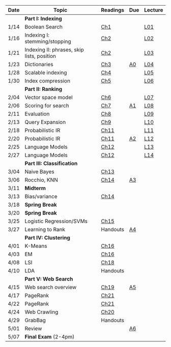 | Date  | Topic                            | Readings                                               | Due | Lecture |
| ----- |----------------------------------|--------------------------------------------------------|-----|----
||**Part I: Indexing**|
| 1/14  | Boolean Search                   | [Ch1](http://nlp.stanford.edu/IR-book/pdf/01bool.pdf) | |[L01](../lectures/lec01)
| 1/16  | Indexing I: stemming/stopping    | [Ch2](http://nlp.stanford.edu/IR-book/pdf/02voc.pdf)   | |[L02](../lectures/lec02)
| 1/21  | Indexing II: phrases, skip lists, position | [Ch2](http://nlp.stanford.edu/IR-book/pdf/02voc.pdf)   | | [L03](../lectures/lec03)
| 1/23  | Dictionaries                     | [Ch3](http://nlp.stanford.edu/IR-book/pdf/03dict.pdf)  | [A0](../assignments/assignment0) | [L04](../lectures/lec04)
| 1/28  | Scalable indexing             | [Ch4](http://nlp.stanford.edu/IR-book/pdf/04const.pdf) | | [L05](../lectures/lec05)
| 1/30  | Index compression                | [Ch5](http://nlp.stanford.edu/IR-book/pdf/05comp.pdf)  | |  [L06](../lectures/lec06)
|| **Part II: Ranking**  |
| 2/04  | Vector space model               | [Ch6](http://nlp.stanford.edu/IR-book/pdf/06vect.pdf)  | |  [L07](../lectures/lec07)
| 2/06  | Scoring for search               |[Ch7](http://nlp.stanford.edu/IR-book/pdf/07system.pdf)| [A1](../assignments/assignment1) |  [L08](../lectures/lec08) | [A1](../assignments/assignment1) 
| 2/11  | Evaluation                       | [Ch8](http://nlp.stanford.edu/IR-book/pdf/08eval.pdf)  | | [L09](../lectures/lec09)
| 2/13  | Query Expansion                  | [Ch9](http://nlp.stanford.edu/IR-book/pdf/09expand.pdf)| | [L10](../lectures/lec10)
| 2/18  | Probabilistic IR                 | [Ch11](http://nlp.stanford.edu/IR-book/pdf/11prob.pdf) | | [L11](../lectures/lec11)
| 2/20  | Probabilistic IR                 | [Ch11](http://nlp.stanford.edu/IR-book/pdf/11prob.pdf) | [A2](../assignments/assignment2) | [L12](../lectures/lec12)
| 2/25  | Language Models                  | [Ch12](http://nlp.stanford.edu/IR-book/pdf/12lmodel.pdf) | | [L13](../lectures/lec13)
| 2/27  | Language Models                  | [Ch12](http://nlp.stanford.edu/IR-book/pdf/12lmodel.pdf) | | [L14](../lectures/lec14)
|| **Part III: Classification**|
| 3/04  | Naive Bayes                      | [Ch13](http://nlp.stanford.edu/IR-book/pdf/13bayes.pdf)|
| 3/06  | Rocchio, KNN                     | [Ch14](http://nlp.stanford.edu/IR-book/pdf/14vcat.pdf) | [A3](../assignments/assignment3)
| 3/11  | **Midterm**                      |                                                        |
| 3/13  | Bias/variance                    | [Ch14](http://nlp.stanford.edu/IR-book/pdf/14vcat.pdf) |
| 3/18  | **Spring Break**                 |                                                        |
| 3/20  | **Spring Break**                 |                                                        |
| 3/25  | Logistic Regression/SVMs         | [Ch15](http://nlp.stanford.edu/IR-book/pdf/15svm.pdf)  |
| 3/27  | Learning to Rank                 | Handouts                                               | [A4](../assignments/assignment4)
||**Part IV: Clustering**|
| 4/01  | K-Means                          | [Ch16](http://nlp.stanford.edu/IR-book/pdf/16flat.pdf) |
| 4/03  | EM                               | [Ch16](http://nlp.stanford.edu/IR-book/pdf/16flat.pdf) |
| 4/08  | LSI                              | [Ch18](http://nlp.stanford.edu/IR-book/pdf/18lsi.pdf)  |
| 4/10  | LDA                              | Handouts                                               |
||**Part V: Web Search**|
| 4/15  | Web search overview              | [Ch19](http://nlp.stanford.edu/IR-book/pdf/19web.pdf)  | [A5](../assignments/assignment5)
| 4/17  | PageRank                         | [Ch21](http://nlp.stanford.edu/IR-book/pdf/21link.pdf) |
| 4/22  | PageRank                         | [Ch21](http://nlp.stanford.edu/IR-book/pdf/21link.pdf) |
| 4/24  | Web Crawling                     | [Ch20](http://nlp.stanford.edu/IR-book/pdf/20crawl.pdf)|
| 4/29  | GrabBag                          | Handouts                                               |
| 5/01  | Review                           |                                                        | [A6](../assignments/assignment6)
| 5/07  | **Final Exam** (2-4pm)           |                                                        |
